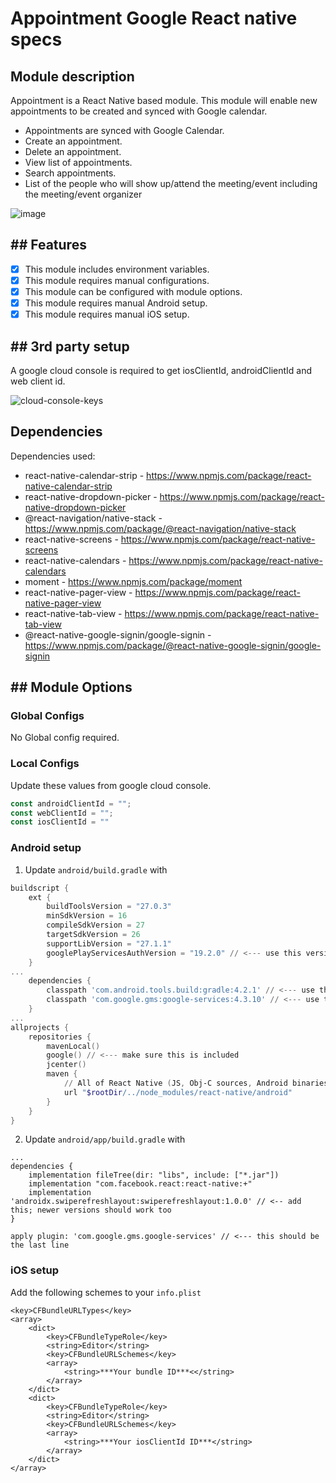 # Appointment Google React native specs

## Module description

Appointment is a React Native based module. This module will enable new appointments to be created and synced with Google calendar. 

- Appointments are synced with Google Calendar.
- Create an appointment.
- Delete an appointment.
- View list of appointments.
- Search appointments.
- List of the people who will show up/attend the meeting/event including the meeting/event organizer

![image](https://github.com/saad-abid-crowdbotics/modules/assets/76822297/14791585-3a64-4852-89f5-9a2ff22df4a3)

## ## Features

 - [x] This module includes environment variables.
 - [x] This module requires manual configurations.
 - [x] This module can be configured with module options.
 - [x] This module requires manual Android setup.
 - [x] This module requires manual iOS setup.

## ## 3rd party setup

A google cloud console is required to get iosClientId, androidClientId and web client id.

![cloud-console-keys](https://user-images.githubusercontent.com/76822297/228150010-a7b709f1-d805-400a-a8df-471424103242.png)

## Dependencies

Dependencies used:
   - react-native-calendar-strip  -  https://www.npmjs.com/package/react-native-calendar-strip
   - react-native-dropdown-picker  -  https://www.npmjs.com/package/react-native-dropdown-picker
   - @react-navigation/native-stack  -  https://www.npmjs.com/package/@react-navigation/native-stack
   - react-native-screens  -  https://www.npmjs.com/package/react-native-screens
   - react-native-calendars  - https://www.npmjs.com/package/react-native-calendars
   - moment  - https://www.npmjs.com/package/moment
   - react-native-pager-view  -  https://www.npmjs.com/package/react-native-pager-view
   - react-native-tab-view  -  https://www.npmjs.com/package/react-native-tab-view
   - @react-native-google-signin/google-signin  -  https://www.npmjs.com/package/@react-native-google-signin/google-signin

## ## Module Options

### Global Configs

No Global config required.

### Local Configs

Update these values from google cloud console.

```javascript
const androidClientId = "";
const webClientId = "";
const iosClientId = ""
```

### Android setup

1. Update `android/build.gradle` with

```powershell
buildscript {
    ext {
        buildToolsVersion = "27.0.3"
        minSdkVersion = 16
        compileSdkVersion = 27
        targetSdkVersion = 26
        supportLibVersion = "27.1.1"
        googlePlayServicesAuthVersion = "19.2.0" // <--- use this version or newer
    }
...
    dependencies {
        classpath 'com.android.tools.build:gradle:4.2.1' // <--- use this version or newer
        classpath 'com.google.gms:google-services:4.3.10' // <--- use this version or newer
    }
...
allprojects {
    repositories {
        mavenLocal()
        google() // <--- make sure this is included
        jcenter()
        maven {
            // All of React Native (JS, Obj-C sources, Android binaries) is installed from npm
            url "$rootDir/../node_modules/react-native/android"
        }
    }
}
```
2. Update `android/app/build.gradle` with

```
...
dependencies {
    implementation fileTree(dir: "libs", include: ["*.jar"])
    implementation "com.facebook.react:react-native:+"
    implementation 'androidx.swiperefreshlayout:swiperefreshlayout:1.0.0' // <-- add this; newer versions should work too
}

apply plugin: 'com.google.gms.google-services' // <--- this should be the last line
```

### iOS setup

Add the following schemes to your `info.plist`

```
<key>CFBundleURLTypes</key>
<array>
    <dict>
        <key>CFBundleTypeRole</key>
        <string>Editor</string>
        <key>CFBundleURLSchemes</key>
        <array>
            <string>***Your bundle ID***<</string>
        </array>
    </dict>
    <dict>
        <key>CFBundleTypeRole</key>
        <string>Editor</string>
        <key>CFBundleURLSchemes</key>
        <array>
            <string>***Your iosClientId ID***</string>
        </array>
    </dict>
</array>
```
